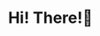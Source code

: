 <!-- Greeting -->
<div style="display: flex; align-items: center; align-content: flex-start; justify-content: center; flex-direction: column;">
    <h1 align="center">Hi! There!🙋</h1>
<!--     <img align="right" alt="Github Visit" src="https://komarev.com/ghpvc/?username=lizzy-0323&color=blue&style=flat&label=PROFILE+VISITORS"/> -->
</div>

<!-- Brief Biography -->
<div style="display:flex;flex-direction: row; flex-wrap: nowrap; justify-content: flex-start; align-items: flex-start; align-content: center;width: 100vw;margin-top: 50px;font-size:1.25rem;font-family: 'Helvetica Neue', Helvetica, 'Microsoft YaHei', '微软雅黑', Arial, sans-serif;">
<!--     <div style="width:50%;margin-left: 20px;"> -->
<!--         <h3>Brief Biography</h3>
        <ul>
<!--             <li>Studying for a master degree in Wuhan University 🎓</li> -->
<!--             <li>Wish to be a good software engineer ☀️</li>
        </ul>
        <h3>Interests:</h3> -->
<!--         <ul>
            <li>Body building</li>
            <li>Coding</li>
            <li>Rock'N Roll music</li>
        </ul> -->
<!--         <h3>Currently Focusing On:</h3>
        <ul>
            <li>Golang.</li>
            <li>Python.</li>
            <li>Federated learning.</li>
        </ul>
        <h3>Recent Wishes:</h3> -->
<!--         <ul>
            <li>💪: Better sleep</li>
        </ul> -->
<!--     </div> -->
<!-- Wishes -->
<!-- <div style="font-size: 1.25rem;font-family: 'Helvetica Neue', Helvetica, 'Microsoft YaHei', '微软雅黑', Arial, sans-serif;">
    <p>
        <span>💬 Enjoy yourself at my github</span>
        <a style="text-decoration: none;" href="https://github.com/lizzy-0323" target="_blank">[Ziyi Li]</a>
        <span>and my personal blog:</span>
        <a style="text-decoration: none;" href="https://lizzy-0323.github.io" target="_blank">[Ziyi Li]</a>
    </p>
</div>
 -->
